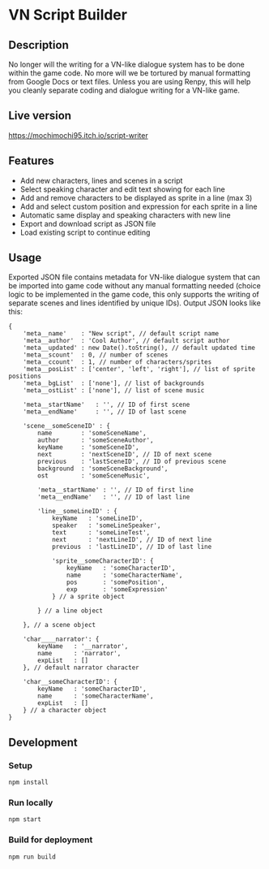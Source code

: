 # VN Script Builder

## Description
No longer will the writing for a VN-like dialogue system has to be done within the game code. No more will we be tortured by manual formatting from Google Docs or text files. Unless you are using Renpy, this will help you cleanly separate coding and dialogue writing for a VN-like game.

## Live version
https://mochimochi95.itch.io/script-writer

## Features
* Add new characters, lines and scenes in a script
* Select speaking character and edit text showing for each line
* Add and remove characters to be displayed as sprite in a line (max 3)
* Add and select custom position and expression for each sprite in a line
* Automatic same display and speaking characters with new line
* Export and download script as JSON file
* Load existing script to continue editing

## Usage
Exported JSON file contains metadata for VN-like dialogue system that can be imported into game code without any manual formatting needed (choice logic to be implemented in the game code, this only supports the writing of separate scenes and lines identified by unique IDs). Output JSON looks like this:
```
{
    'meta__name'    : "New script", // default script name
    'meta__author'  : 'Cool Author', // default script author
    'meta__updated' : new Date().toString(), // default updated time
    'meta__scount'  : 0, // number of scenes
    'meta__ccount'  : 1, // number of characters/sprites
    'meta__posList' : ['center', 'left', 'right'], // list of sprite positions
    'meta__bgList'  : ['none'], // list of backgrounds
    'meta__ostList' : ['none'], // list of scene music

    'meta__startName'   : '', // ID of first scene
    'meta__endName'     : '', // ID of last scene

    'scene__someSceneID' : {
        name        : 'someSceneName',
        author      : 'someSceneAuthor',
        keyName     : 'someSceneID',
        next        : 'nextSceneID', // ID of next scene
        previous    : 'lastSceneID', // ID of previous scene
        background  : 'someSceneBackground',
        ost         : 'someSceneMusic',

        'meta__startName' : '', // ID of first line
        'meta__endName'   : '', // ID of last line

        'line__someLineID' : {
            keyName   : 'someLineID',
            speaker   : 'someLineSpeaker',
            text      : 'someLineTest',
            next      : 'nextLineID', // ID of next line
            previous  : 'lastLineID', // ID of last line

            'sprite__someCharacterID': {
                keyName   : 'someCharacterID',
                name      : 'someCharacterName',
                pos       : 'somePosition',
                exp       : 'someExpression'
            } // a sprite object

        } // a line object

    }, // a scene object

    'char____narrator': {
        keyName   : '__narrator',
        name      : 'narrator',
        expList   : []
    }, // default narrator character

    'char__someCharacterID': {
        keyName   : 'someCharacterID',
        name      : 'someCharacterName',
        expList   : []
    } // a character object
}
```

## Development
### Setup
```
npm install
```
### Run locally
```
npm start
```
### Build for deployment
```
npm run build
```
